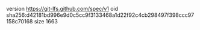 version https://git-lfs.github.com/spec/v1
oid sha256:d42181bd996e9d0c5cc9f3133468a1d22f92c4cb298497f398ccc97158c70168
size 1663
